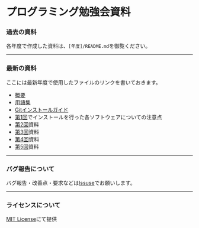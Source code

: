 # プログラミング勉強会資料

### 過去の資料
各年度で作成した資料は、`[年度]/README.md`を御覧ください。  

---

### 最新の資料
ここには最新年度で使用したファイルのリンクを書いておきます。  
- [概要](./2021/README.md)  
- [用語集](./2021/glossary.md)  
- [Gitインストールガイド](./Git_install.md)
- [第1回](./2021/L01.md)でインストールを行った各ソフトウェアについての注意点
- [第2回](./2021/L02.md)資料
- [第3回](./2021/L03.md)資料
- [第4回](./2021/L04.md)資料
- [第5回](./2021/L05.md)資料
<!--
- [第6回](./2021/L06.md)資料
- [第7回](./2021/L07.md)資料
 -->
---
### バグ報告について  
バグ報告・改善点・要求などは[Issuse](https://github.com/apugcw/ProgramLearning/issues)でお願いします。  

---
### ライセンスについて
[MIT License](./LICENSE)にて提供
